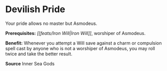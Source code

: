 ﻿---
cssclass: [feats]

---
# Devilish Pride

Your pride allows no master but Asmodeus.

**Prerequisites:** _[[feats/Iron Will|Iron Will]]_, worshiper of Asmodeus.

**Benefit:** Whenever you attempt a Will save against a charm or compulsion spell cast by anyone who is not a worshiper of Asmodeus, you may roll twice and take the better result.

**Source** Inner Sea Gods
